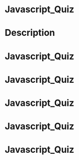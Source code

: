 # Javascript_Quiz

# Description

# Javascript_Quiz

# Javascript_Quiz

# Javascript_Quiz

# Javascript_Quiz

# Javascript_Quiz